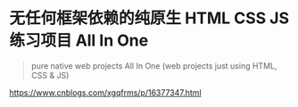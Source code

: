 # 无任何框架依赖的纯原生 HTML CSS JS 练习项目 All In One

> pure native web projects All In One (web projects just using HTML, CSS & JS)

https://www.cnblogs.com/xgqfrms/p/16377347.html



